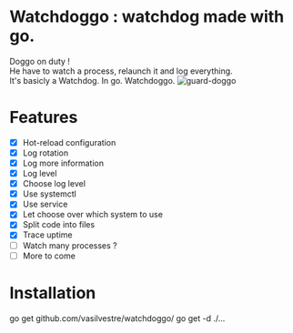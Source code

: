 # Watchdoggo : watchdog made with go.
Doggo on duty !  
He have to watch a process, relaunch it and log everything.  
It's basicly a Watchdog. In go. Watchdoggo.
![guard-doggo](https://user-images.githubusercontent.com/9013245/28145749-b4f53ed4-6742-11e7-9643-45c67e263c42.jpg)

# Features
* [x] Hot-reload configuration
* [x] Log rotation
* [x] Log more information
* [x] Log level
* [x] Choose log level
* [x] Use systemctl
* [x] Use service
* [x] Let choose over which system to use
* [x] Split code into files
* [x] Trace uptime
* [ ] Watch many processes ?
* [ ] More to come

# Installation

go get github.com/vasilvestre/watchdoggo/
go get -d ./...
